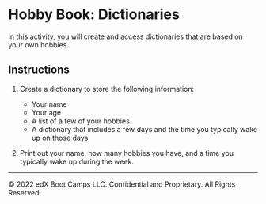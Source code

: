 # Hobby Book: Dictionaries

In this activity, you will create and access dictionaries that are based on your own hobbies.

## Instructions

1. Create a dictionary to store the following information:

    * Your name
    * Your age
    * A list of a few of your hobbies
    * A dictionary that includes a few days and the time you typically wake up on those days

2. Print out your name, how many hobbies you have, and a time you typically wake up during the week.

- - -

© 2022 edX Boot Camps LLC. Confidential and Proprietary. All Rights Reserved.
